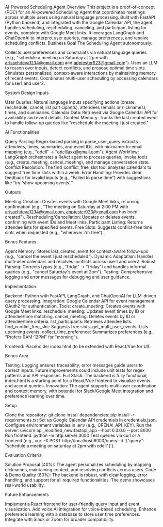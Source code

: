 AI-Powered Scheduling Agent
Overview
This project is a proof-of-concept (POC) for an AI-powered Scheduling Agent that coordinates meetings across multiple users using natural language processing. Built with FastAPI (Python backend) and integrated with the Google Calendar API, the agent handles scheduling, rescheduling, canceling, and participant listing for events, complete with Google Meet links. It leverages LangGraph and ChatOpenAI to interpret user queries, manage preferences, and resolve scheduling conflicts.
Business Goal
The Scheduling Agent autonomously:

Collects user preferences and constraints via natural language queries (e.g., "schedule a meeting on Saturday at 2pm with arisachdeva1234@gmail.com and apptester923@gmail.com").
Uses an LLM to reason over inputs, detect conflicts, and propose optimal time slots.
Simulates personalized, context-aware interactions by maintaining memory of recent events.
Coordinates multi-user scheduling by accessing calendars for user1 and user2.

System Design
Inputs

User Queries: Natural language inputs specifying actions (create, reschedule, cancel, list participants), attendees (emails or nicknames), times, and summaries.
Calendar Data: Retrieved via Google Calendar API for availability and event details.
Context Memory: Tracks the last created event to handle follow-up queries like "reschedule the meeting I just created."

AI Functionalities

Query Parsing: Regex-based parsing in parse_user_query extracts attendees, times, summaries, and event IDs, with nickname-to-email mapping (e.g., "odell" → "odelllaxx@gmail.com").
Agent Workflow: LangGraph orchestrates a ReAct agent to process queries, invoke tools (e.g., create_meeting, cancel_meeting), and manage conversation state.
Conflict Resolution: The find_conflict_free_slot tool analyzes calendars to suggest free time slots within a week.
Error Handling: Provides clear feedback for invalid inputs (e.g., "Failed to parse time") with suggestions like "try 'show upcoming events'."

Outputs

Meeting Creation: Creates events with Google Meet links, returning confirmation (e.g., "The meeting on Saturday at 2:00 PM with arisachdeva1234@gmail.com, apptester923@gmail.com has been created").
Rescheduling/Cancellation: Updates or deletes events, confirming with event IDs and Meet links.
Participant Listing: Returns attendee lists for specified events.
Free Slots: Suggests conflict-free time slots when requested (e.g., "whenever I'm free").

Bonus Features

Agent Memory: Stores last_created_event for context-aware follow-ups (e.g., "cancel the event I just rescheduled").
Dynamic Adaptation: Handles multi-user calendars and resolves conflicts across user1 and user2.
Robust Parsing: Corrects typos (e.g., "fridat" → "friday") and handles informal queries (e.g., "cancel Saturday's event at 2pm").
Testing: Comprehensive logging and error messages for debugging and user guidance.

Implementation

Backend: Python with FastAPI, LangGraph, and ChatOpenAI for LLM-driven query processing.
Integration: Google Calendar API for event management, OAuth2 for authentication.
Tools: 
create_meeting: Creates events with Google Meet links.
reschedule_meeting: Updates event times by ID or attendee/time matching.
cancel_meeting: Deletes events by ID or attendee/time criteria.
list_participants: Retrieves attendee lists.
find_conflict_free_slot: Suggests free slots.
get_multi_user_events: Lists upcoming events.
collect_time_preference: Summarizes preferences (e.g., "Prefers 9AM-12PM" for "morning").


Frontend: Placeholder index.html (to be extended with React/Vue for UI).

Bonus Area

Testing: Logging ensures traceability; error messages guide users to correct inputs. Future improvements could include unit tests for regex patterns and API responses.
Full Stack: The backend is fully functional; index.html is a starting point for a React/Vue frontend to visualize events and accept queries.
Innovation: The agent supports multi-user coordination and context memory, with potential for Slack/Google Meet integration and preference learning over time.

Setup

Clone the repository: git clone <repo-url>
Install dependencies: pip install -r requirements.txt
Set up Google Calendar API credentials in credentials.json.
Configure environment variables in .env (e.g., OPENAI_API_KEY).
Run the server: uvicorn api_modified_new:fastapi_app --host 0.0.0.0 --port 8000
Run frontend:  python -m http.server 3000
Test queries via curl or a frontend (e.g., curl -X POST http://localhost:8000/query -d '{"query": "schedule a meeting on saturday at 2pm with odell"}').

Evaluation Criteria

Solution Proposal (40%): The agent personalizes scheduling by mapping nicknames, maintaining context, and resolving conflicts across users.
Code & Demo Quality (60%): The backend is robust, with clear logging, error handling, and support for all required functionalities. The demo showcases real-world usability.

Future Enhancements

Implement a React frontend for user-friendly query input and event visualization.
Add voice AI integration for voice-based scheduling.
Enhance preference learning with a database to store user time preferences.
Integrate with Slack or Zoom for broader compatibility.
